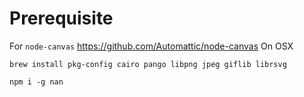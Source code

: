 # Prerequisite

For `node-canvas` https://github.com/Automattic/node-canvas
On OSX
```shell
brew install pkg-config cairo pango libpng jpeg giflib librsvg
```


```shell
npm i -g nan
```
